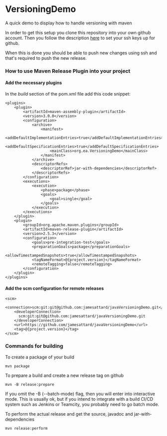 # VersioningDemo

A quick demo to display how to handle versioning with maven

In order to get this setup you clone this repository into your own github account. Then you follow the description [here](https://help.github.com/articles/generating-a-new-ssh-key-and-adding-it-to-the-ssh-agent/) to set your ssh keys up for github.

When this is done you should be able to push new changes using ssh and that's required to push the new release.

### How to use Maven Release Plugin into your project

#### Add the necessary plugins

In the _build_ section of the pom.xml file add this code snippet:

```
<plugins>
    <plugin>
        <artifactId>maven-assembly-plugin</artifactId>
        <version>3.0.0</version>
        <configuration>
            <archive>
                <manifest>
                    <addDefaultImplementationEntries>true</addDefaultImplementationEntries>
                    <addDefaultSpecificationEntries>true</addDefaultSpecificationEntries>
                    <mainClass>org.ea.VersioningDemo</mainClass>
                </manifest>
            </archive>
            <descriptorRefs>
                <descriptorRef>jar-with-dependencies</descriptorRef>
            </descriptorRefs>
        </configuration>
        <executions>
            <execution>
                <phase>package</phase>
                <goals>
                    <goal>single</goal>
                </goals>
            </execution>
        </executions>
    </plugin>
    <plugin>
        <groupId>org.apache.maven.plugins</groupId>
        <artifactId>maven-release-plugin</artifactId>
        <version>2.5.3</version>
        <configuration>
            <goals>pre-integration-test</goals>
            <preparationGoals>package</preparationGoals>
            <allowTimestampedSnapshots>true</allowTimestampedSnapshots>
            <tagNameFormat>@{project.version}</tagNameFormat>
            <remoteTagging>false</remoteTagging>
        </configuration>
    </plugin>
</plugins>
```

#### Add the scm configuration for remote releases

```
<scm>
    <connection>scm:git:git@github.com:jamesattard/javaVersioningDemo.git</connection>
    <developerConnection>
      scm:git:git@github.com:jamesattard/javaVersioningDemo.git
    </developerConnection>
    <url>https://github.com/jamesattard/javaVersioningDemo</url>
    <tag>@{project.version}</tag>
</scm>
```

### Commands for building

To create a package of your build

```
mvn package
```

To prepare a build and create a new release tag on github

```
mvn -B release:prepare
```

If you omit the -B (--batch-mode) flag, then you will enter into interactive mode. This is usually ok, but if you intend to integrate with a build CI/CD system such as Jenkins or Teamcity, you probably need to go batch mode.

To perform the actual release and get the source, javadoc and jar-with-dependencies

```
mvn release:perform
```
